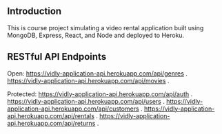 ## Introduction

This is course project simulating a video rental application built using MongoDB, Express, React, and Node and deployed to Heroku.

## RESTful API Endpoints

Open:
https://vidly-application-api.herokuapp.com/api/genres . 
https://vidly-application-api.herokuapp.com/api/movies . 

Protected:
https://vidly-application-api.herokuapp.com/api/auth . 
https://vidly-application-api.herokuapp.com/api/users . 
https://vidly-application-api.herokuapp.com/api/customers . 
https://vidly-application-api.herokuapp.com/api/rentals . 
https://vidly-application-api.herokuapp.com/api/returns . 
